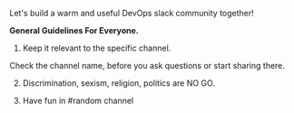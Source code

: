Let's build a warm and useful DevOps slack community together!

**General Guidelines For Everyone.**

1. Keep it relevant to the specific channel.

Check the channel name, before you ask questions or start sharing there.

2. Discrimination, sexism, religion, politics are NO GO.

3. Have fun in #random channel
